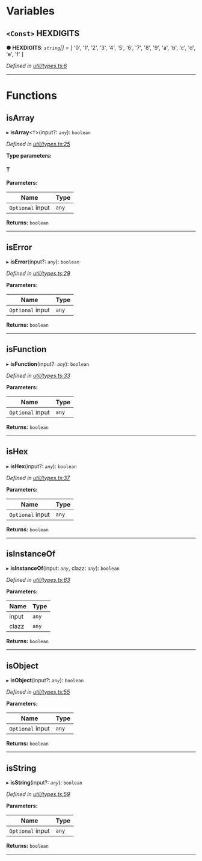 

# Variables

<a id="hexdigits"></a>

## `<Const>` HEXDIGITS

**● HEXDIGITS**: *`string`[]* =  [
  '0',
  '1',
  '2',
  '3',
  '4',
  '5',
  '6',
  '7',
  '8',
  '9',
  'a',
  'b',
  'c',
  'd',
  'e',
  'f'
]

*Defined in [util/types.ts:6](https://github.com/paritytech/js-libs/blob/9a82e16/packages/abi/src/util/types.ts#L6)*

___

# Functions

<a id="isarray"></a>

##  isArray

▸ **isArray**<`T`>(input?: *`any`*): `boolean`

*Defined in [util/types.ts:25](https://github.com/paritytech/js-libs/blob/9a82e16/packages/abi/src/util/types.ts#L25)*

**Type parameters:**

#### T 
**Parameters:**

| Name | Type |
| ------ | ------ |
| `Optional` input | `any` |

**Returns:** `boolean`

___
<a id="iserror"></a>

##  isError

▸ **isError**(input?: *`any`*): `boolean`

*Defined in [util/types.ts:29](https://github.com/paritytech/js-libs/blob/9a82e16/packages/abi/src/util/types.ts#L29)*

**Parameters:**

| Name | Type |
| ------ | ------ |
| `Optional` input | `any` |

**Returns:** `boolean`

___
<a id="isfunction"></a>

##  isFunction

▸ **isFunction**(input?: *`any`*): `boolean`

*Defined in [util/types.ts:33](https://github.com/paritytech/js-libs/blob/9a82e16/packages/abi/src/util/types.ts#L33)*

**Parameters:**

| Name | Type |
| ------ | ------ |
| `Optional` input | `any` |

**Returns:** `boolean`

___
<a id="ishex"></a>

##  isHex

▸ **isHex**(input?: *`any`*): `boolean`

*Defined in [util/types.ts:37](https://github.com/paritytech/js-libs/blob/9a82e16/packages/abi/src/util/types.ts#L37)*

**Parameters:**

| Name | Type |
| ------ | ------ |
| `Optional` input | `any` |

**Returns:** `boolean`

___
<a id="isinstanceof"></a>

##  isInstanceOf

▸ **isInstanceOf**(input: *`any`*, clazz: *`any`*): `boolean`

*Defined in [util/types.ts:63](https://github.com/paritytech/js-libs/blob/9a82e16/packages/abi/src/util/types.ts#L63)*

**Parameters:**

| Name | Type |
| ------ | ------ |
| input | `any` |
| clazz | `any` |

**Returns:** `boolean`

___
<a id="isobject"></a>

##  isObject

▸ **isObject**(input?: *`any`*): `boolean`

*Defined in [util/types.ts:55](https://github.com/paritytech/js-libs/blob/9a82e16/packages/abi/src/util/types.ts#L55)*

**Parameters:**

| Name | Type |
| ------ | ------ |
| `Optional` input | `any` |

**Returns:** `boolean`

___
<a id="isstring"></a>

##  isString

▸ **isString**(input?: *`any`*): `boolean`

*Defined in [util/types.ts:59](https://github.com/paritytech/js-libs/blob/9a82e16/packages/abi/src/util/types.ts#L59)*

**Parameters:**

| Name | Type |
| ------ | ------ |
| `Optional` input | `any` |

**Returns:** `boolean`

___

